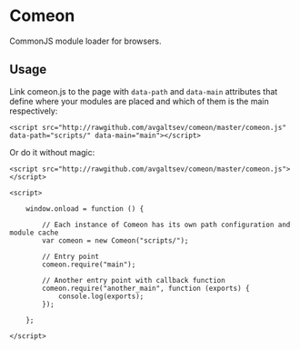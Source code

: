 # Comeon

CommonJS module loader for browsers.

## Usage

Link comeon.js to the page with `data-path` and `data-main` attributes that define where your modules are placed and which of them is the main respectively:

	<script src="http://rawgithub.com/avgaltsev/comeon/master/comeon.js" data-path="scripts/" data-main="main"></script>

Or do it without magic:

	<script src="http://rawgithub.com/avgaltsev/comeon/master/comeon.js"></script>
	
	<script>
		
		window.onload = function () {
			
			// Each instance of Comeon has its own path configuration and module cache
			var comeon = new Comeon("scripts/");
			
			// Entry point
			comeon.require("main");
			
			// Another entry point with callback function
			comeon.require("another_main", function (exports) {
				console.log(exports);
			});
			
		};
		
	</script>
